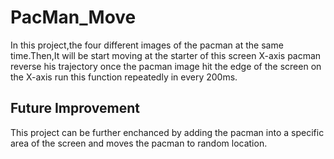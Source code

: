 # PacMan_Move
In this project,the four different images of the pacman at the same time.Then,It will be start moving at the starter of this screen X-axis pacman reverse his trajectory once the pacman image hit the edge of the screen on the X-axis run this function repeatedly in every 200ms.
## Future Improvement
This project can be further enchanced by adding the pacman into a specific area of the screen and moves the pacman to random location.
